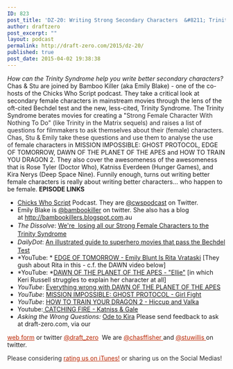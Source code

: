```yaml
---
ID: 823
post_title: 'DZ-20: Writing Strong Secondary Characters  &#8211; Trinity, Bechdel and a Bamboo Killer'
author: draftzero
post_excerpt: ""
layout: podcast
permalink: http://draft-zero.com/2015/dz-20/
published: true
post_date: 2015-04-02 19:38:38
---
```

*How can the Trinity Syndrome help you write better secondary characters?* Chas & Stu are joined by Bamboo Killer (aka Emily Blake) - one of the co-hosts of the Chicks Who Script podcast. They take a critical look at secondary female characters in mainstream movies through the lens of the oft-cited Bechdel test and the new, less-cited, Trinity Syndrome. The Trinity Syndrome berates movies for creating a "<span style="color: #2b292b;">Strong Female Character With Nothing To Do" (like Trinity in the Matrix sequels) and raises a list of questions for filmmakers to ask themselves about their (female) characters. </span> <span style="color: #2b292b;">Chas, Stu & Emily take these questions and use them to analyse the use of </span>female characters in MISSION IMPOSSIBLE: GHOST PROTOCOL, EDGE OF TOMORROW, DAWN OF THE PLANET OF THE APES and HOW TO TRAIN YOU DRAGON 2. They also cover the awesomeness of the awesomeness that is Rose Tyler (Doctor Who), Katniss Everdeen (Hunger Games), and Kira Nerys (Deep Space Nine). Funnily enough, turns out writing better female characters is really about writing better characters... who happen to be female. **EPISODE LINKS** 
*   <a href="http://www.chickswhoscript.com" target="_blank">Chicks Who Script</a> Podcast. They are <a href="https://twitter.com/cwspodcast" target="_blank">@cwspodcast</a> on Twitter.
*   Emily Blake is <a href="https://twitter.com/bambookiller" target="_blank">@bambookiller</a> on twitter. She also has a blog at <a href="http://bambookillers.blogspot.com.au" target="_blank">http://bambookillers.blogspot.com</a>.au
*   <span style="line-height: 1.5;"><em>The Dissolve</em>: </span><a style="line-height: 1.5;" href="https://thedissolve.com/features/exposition/618-were-losing-all-our-strong-female-characters-to-tr/">We're  losing all our Strong Female Characters to the Trinity Syndrome</a>
*   <span style="line-height: 1.5;"><em>DailyDot</em>: </span><a style="line-height: 1.5;" href="http://www.dailydot.com/geek/superhero-movie-bechdel-infographic/" target="_blank">An illustrated guide to superhero movies that pass the Bechdel Test</a>
*   *YouTube: * <a href="https://www.youtube.com/watch?v=OFdxj3fqpq8&spfreload=10" target="_blank">EDGE OF TOMORROW - Emily Blunt Is Rita Vrataski</a> [They gush about Rita in this - c.f. the DAWN video below]
*   *YouTube: *<a href="https://www.youtube.com/watch?v=sbq72XKN03o" target="_blank">DAWN OF THE PLANET OF THE APES - "Ellie"</a> [in which Keri Russell struggles to explain her character at all]
*   *YouTube*: <a href="https://youtu.be/vhwlzjdA36Q?t=4m57s" target="_blank">Everything wrong with DAWN OF THE PLANET OF THE APES</a>
*   *YouTube*: <a href="https://www.youtube.com/watch?v=sbq72XKN03o" target="_blank">MISSION IMPOSSIBLE: GHOST PROTOCOL - Girl Fight</a>
*   *YouTube*: <a href="https://www.youtube.com/watch?v=DkiwOH64thg" target="_blank">HOW TO TRAIN YOUR DRAGON 2 - Hiccup and Valka</a>
*   Youtube:<a href="https://www.youtube.com/watch?v=N2QL3yz7Qhg" target="_blank"> CATCHING FIRE - Katniss & Gale</a>
*   *Asking the Wrong Questions:* <a href="http://wrongquestions.blogspot.com.au/2008/02/back-through-wormhole-part-vi-ode-to.html" target="_blank">Ode to Kira</a> Please send feedback to ask at draft-zero.com, via our 

<a style="font-weight: inherit; font-style: inherit; color: #ba2500;" href="http://draft-zero.com/feedback/" target="_blank">web form</a> or twitter <a style="font-weight: inherit; font-style: inherit; color: #ba2500;" href="https://twitter.com/draft_zero" target="_blank">@draft_zero</a>  We are <a style="font-weight: inherit; font-style: inherit; color: #ba2500;" href="http://www.twitter.com/chasffisher" target="_blank">@chasffisher </a>and <a style="font-weight: inherit; font-style: inherit; color: #ba2500;" href="http://www.twitter.com/stuwillis" target="_blank">@stuwillis </a>on twitter. <p style="color: #2d2d2d;">
  Please considering <a style="font-weight: inherit; font-style: inherit; color: #ba2500;" href="https://itunes.apple.com/au/podcast/draft-zero-screenwriting-podcast/id847126598?mt=2&ls=1">rating us on iTunes!</a> or sharing us on the Social Medias!
</p>